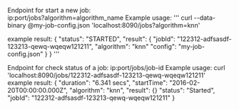 
Endpoint for start a new job:<br/>
  ip:port/jobs?algorithm=algorithm_name
  Example usage: 
  '''
    curl --data-binary @my-job-config.json 'localhost:8090/jobs?algorithm=knn'
    
  example result:
  {
   "status": "STARTED",
   "result": {
    "jobId": "122312-adfsasdf-123213-qewq-wqeqw121211",
    "algorithm": "knn"
    "config": "my-job-config.json"
    }
  }
  '''
    
    
Endpoint for check status of a job:
    ip:port/jobs/job-id
    Example usage: 
      curl 'localhost:8090/jobs/122312-adfsasdf-123213-qewq-wqeqw121211'  
    example result:
    {
     "duration": "6.341 secs",
     "startTime": "2016-02-20T00:00:00.000Z",
     "algorithm": "knn",
     "result": {}
  "status": "Started",
  "jobId": "122312-adfsasdf-123213-qewq-wqeqw121211"
}
    
    
    
